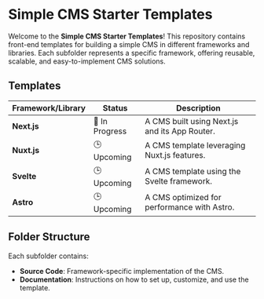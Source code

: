 # Simple CMS Starter Templates

Welcome to the **Simple CMS Starter Templates**! This repository contains front-end templates for building a simple CMS in different frameworks and libraries. Each subfolder represents a specific framework, offering reusable, scalable, and easy-to-implement CMS solutions.

## **Templates**

| Framework/Library | Status         | Description                                   |
| ----------------- | -------------- | --------------------------------------------- |
| **Next.js**       | 🚧 In Progress | A CMS built using Next.js and its App Router. |
| **Nuxt.js**       | 🕒 Upcoming    | A CMS template leveraging Nuxt.js features.   |
| **Svelte**        | 🕒 Upcoming    | A CMS template using the Svelte framework.    |
| **Astro**         | 🕒 Upcoming    | A CMS optimized for performance with Astro.   |

## **Folder Structure**

Each subfolder contains:

- **Source Code**: Framework-specific implementation of the CMS.
- **Documentation**: Instructions on how to set up, customize, and use the template.
